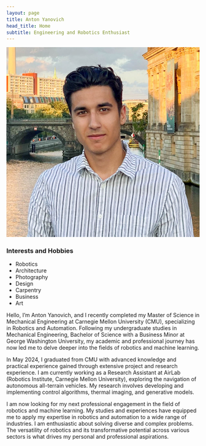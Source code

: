 ```yaml
---
layout: page
title: Anton Yanovich
head_title: Home
subtitle: Engineering and Robotics Enthusiast
---
```


<div class="pretty-links">
<div class="grid">
<div class="unit golden-small profile-pic">
<!-- Profile Image -->
<img class='site-profile' src="/assets/img/anton.JPG">
<!-- Interests Box -->
<div class="interests-box">
<h3>Interests and Hobbies</h3>
<ul>
<li>Robotics</li>
<li>Architecture</li>
<li>Photography</li>
<li>Design</li>
<li>Carpentry</li>
<li>Business</li>
<li>Art</li>
</ul>
</div>
</div>
<div class="unit golden-large">
<div class="lead lead-about">
Hello, I’m Anton Yanovich, and I recently completed my Master of Science in Mechanical Engineering at Carnegie Mellon University (CMU), specializing in Robotics and Automation. Following my undergraduate studies in Mechanical Engineering, Bachelor of Science with a Business Minor at George Washington University, my academic and professional journey has now led me to delve deeper into the fields of robotics and machine learning.
  
In May 2024, I graduated from CMU with advanced knowledge and practical experience gained through extensive project and research experience. I am currently working as a Research Assistant at AirLab (Robotics Institute, Carnegie Mellon University), exploring the navigation of autonomous all-terrain vehicles. My research involves developing and implementing control algorithms, thermal imaging, and generative models.

I am now looking for my next professional engagement in the field of robotics and machine learning. My studies and experiences have equipped me to apply my expertise in robotics and automation to a wide range of industries. I am enthusiastic about solving diverse and complex problems. The versatility of robotics and its transformative potential across various sectors is what drives my personal and professional aspirations.


<!-- and want to be like Anton Egorov who is a researcher in autonomous robotics with a particular interest in computer vision (3D point cloud semantic segmentation) and deep learning for robust 3D perception. I am also broadly interested in SLAM.

I am currently a Data Scientist (ML Matching Team) at [OZON](https://corp.ozon.com/) Technology in Russia. Prior to this role, I served as Middle Software Developer (Localization and Mapping (SLAM) team) in Self-Driving Group in the same company. I have been working on developing of algorithms that underlie SLAM.

From August 2020 to June 2021, I was a doctaral student at [Autonomous Transportation Systems Lab](https://robotics.innopolis.university/en/labs/laboratoriya-avtonomnyh-transportnyh-sistem/) of [Innopolis University](https://innopolis.university/en/) with [*Professor Alexandr Klimchik*](https://scholar.google.fr/citations?user=KLpMBj0AAAAJ&hl=en). I received my <strong>Master of Science in Space and Engineering Systems</strong> at [Skolkovo Institute of Science and Technology (Skoltech)](https://www.skoltech.ru/en/) in June 2020 — including a six-month research visit at the [Robotics Institute](https://www.ri.cmu.edu/) at [Carnegie Mellon University](https://www.cmu.edu/).
</div>

My Master's research work was based at [Biorobotics Lab](http://biorobotics.ri.cmu.edu/index.php) at the Robotics Institute of Carnegie Mellon University under the supervision of [*Professor Howie Choset*](https://scholar.google.com/citations?user=4fvo61oAAAAJ&hl=en) — related to the development of a new 3D Place Recognition framework in 3D LiDAR-based SLAM algorithm with an orientation-invariant property

a-->

</div>
</div>
</div>
</div>


